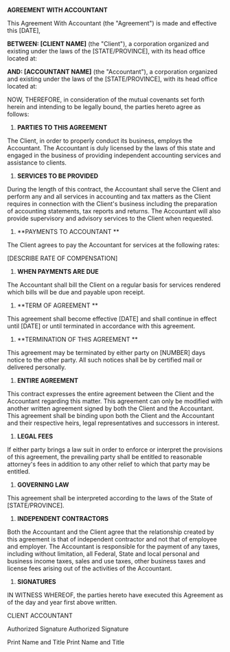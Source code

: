 **AGREEMENT WITH ACCOUNTANT**

This Agreement With Accountant (the \"Agreement\") is made and effective
this \[DATE\],

**BETWEEN: \[CLIENT NAME\]** (the \"Client\"), a corporation organized
and existing under the laws of the \[STATE/PROVINCE\], with its head
office located at:

**AND: \[ACCOUNTANT NAME\]** (the \"Accountant\"), a corporation
organized and existing under the laws of the \[STATE/PROVINCE\], with
its head office located at:

NOW, THEREFORE, in consider­ation of the mutual covenants set forth
herein and intending to be legally bound, the parties hereto agree as
follows:

1.  **PARTIES TO THIS AGREEMENT**

The Client, in order to properly conduct its business, employs the
Accountant. The Accountant is duly licensed by the laws of this state
and engaged in the business of providing independent accounting services
and assistance to clients.

1.  **SERVICES TO BE PROVIDED**

During the length of this contract, the Accountant shall serve the
Client and perform any and all services in accounting and tax matters as
the Client requires in connection with the Client\'s business including
the preparation of accounting statements, tax reports and returns. The
Accountant will also provide supervisory and advisory services to the
Client when requested.

1.  **PAYMENTS TO ACCOUNTANT **

The Client agrees to pay the Accountant for services at the following
rates:

\[DESCRIBE RATE OF COMPENSATION\]

1.  **WHEN PAYMENTS ARE DUE**

The Accountant shall bill the Client on a regular basis for services
rendered which bills will be due and payable upon receipt.

1.  **TERM OF AGREEMENT **

This agreement shall become effective \[DATE\] and shall continue in
effect until \[DATE\] or until terminated in accordance with this
agreement.

1.  **TERMINATION OF THIS AGREEMENT **

This agreement may be terminated by either party on \[NUMBER\] days
notice to the other party. All such notices shall be by certified mail
or delivered personally.

1.  **ENTIRE AGREEMENT**

This contract expresses the entire agreement between the Client and the
Accountant regarding this matter. This agreement can only be modified
with another written agreement signed by both the Client and the
Accountant. This agreement shall be binding upon both the Client and the
Accountant and their respective heirs, legal representatives and
successors in interest.

1.  **LEGAL FEES**

If either party brings a law suit in order to enforce or interpret the
provisions of this agreement, the prevailing party shall be entitled to
reasonable attorney\'s fees in addition to any other relief to which
that party may be entitled.

1.  **GOVERNING LAW**

This agreement shall be interpreted according to the laws of the State
of \[STATE/PROVINCE\].

1.  **INDEPENDENT CONTRACTORS**

Both the Accountant and the Client agree that the relationship created
by this agreement is that of independent contractor and not that of
employee and employer. The Accountant is responsible for the payment of
any taxes, including without limitation, all Federal, State and local
personal and business income taxes, sales and use taxes, other business
taxes and license fees arising out of the activities of the Accountant.

1.  **SIGNATURES**

IN WITNESS WHEREOF, the parties hereto have executed this Agreement as
of the day and year first above written.

CLIENT ACCOUNTANT

Authorized Signature Authorized Signature

Print Name and Title Print Name and Title
